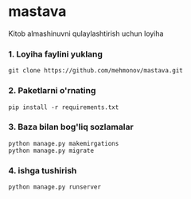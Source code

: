 # mastava
Kitob almashinuvni qulaylashtirish uchun loyiha


### 1. Loyiha faylini yuklang

    git clone https://github.com/mehmonov/mastava.git

### 2. Paketlarni o'rnating
    pip install -r requirements.txt

### 3. Baza bilan bog'liq sozlamalar
    python manage.py makemirgations
    python manage.py migrate

### 4. ishga tushirish
    python manage.py runserver
